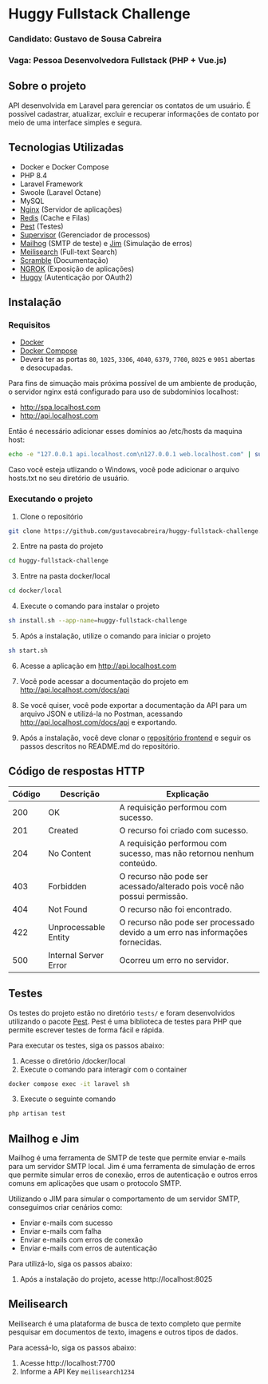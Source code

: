# Huggy Fullstack Challenge

### Candidato: Gustavo de Sousa Cabreira
### Vaga: Pessoa Desenvolvedora Fullstack (PHP + Vue.js)

## Sobre o projeto

API desenvolvida em Laravel para gerenciar os contatos de um usuário. É possível cadastrar, atualizar, excluir e recuperar informações de contato por meio de uma interface simples e segura.

## Tecnologias Utilizadas

- Docker e Docker Compose
- PHP 8.4
- Laravel Framework
- Swoole (Laravel Octane)
- MySQL
- [Nginx](https://www.nginx.com/) (Servidor de aplicações)
- [Redis](https://redis.io/) (Cache e Filas)
- [Pest](https://pestphp.com/) (Testes)
- [Supervisor](https://github.com/ochinchina/supervisord) (Gerenciador de processos)
- [Mailhog](https://github.com/mailhog/MailHog) (SMTP de teste) e [Jim](https://github.com/mailhog/MailHog/blob/master/docs/JIM.md) (Simulação de erros)
- [Meilisearch](https://www.meilisearch.com/) (Full-text Search)
- [Scramble](https://scramble.dedoc.co/) (Documentação)
- [NGROK](https://ngrok.com/) (Exposição de aplicações)
- [Huggy](https://www.huggy.io/pt-br) (Autenticação por OAuth2)

## Instalação

### Requisitos

- [Docker](https://docs.docker.com/engine/install/)
- [Docker Compose](https://docs.docker.com/compose/install/)
- Deverá ter as portas `80`, `1025`, `3306`, `4040`, `6379`, `7700`, `8025` e `9051` abertas e desocupadas.

Para fins de simuação mais próxima possível de um ambiente de produção, o servidor nginx está configurado para uso de subdomínios localhost:

- http://spa.localhost.com
- http://api.localhost.com

Então é necessário adicionar esses domínios ao /etc/hosts da maquina host:

```bash
echo -e "127.0.0.1 api.localhost.com\n127.0.0.1 web.localhost.com" | sudo tee -a /etc/hosts
```

Caso você esteja utlizando o Windows, você pode adicionar o arquivo hosts.txt no seu diretório de usuário.

### Executando o projeto

1. Clone o repositório

```bash
git clone https://github.com/gustavocabreira/huggy-fullstack-challenge.git
```

2. Entre na pasta do projeto

```bash
cd huggy-fullstack-challenge
```

3. Entre na pasta docker/local

```bash
cd docker/local
```

4. Execute o comando para instalar o projeto

```bash
sh install.sh --app-name=huggy-fullstack-challenge
```

5. Após a instalação, utilize o comando para iniciar o projeto

```bash
sh start.sh
```

6. Acesse a aplicação em http://api.localhost.com

7. Você pode acessar a documentação do projeto em http://api.localhost.com/docs/api

8. Se você quiser, você pode exportar a documentação da API para um arquivo JSON e utilizá-la no Postman, acessando http://api.localhost.com/docs/api e exportando.

9. Após a instalação, você deve clonar o [repositório frontend](https://github.com/gustavocabreira/huggy-fullstack-challenge-spa) e seguir os passos descritos no README.md do repositório.

## Código de respostas HTTP

| Código | Descrição             | Explicação                                                                     | 
|--------|-----------------------|--------------------------------------------------------------------------------|
| 200    | OK                    | A requisição performou com sucesso.                                            |
| 201    | Created               | O recurso foi criado com sucesso.                                              |
| 204    | No Content            | A requisição performou com sucesso, mas não retornou nenhum conteúdo.          |
| 403    | Forbidden             | O recurso não pode ser acessado/alterado pois você não possui permissão.       |
| 404    | Not Found             | O recurso não foi encontrado.                                                  |
| 422    | Unprocessable Entity  | O recurso não pode ser processado devido a um erro nas informações fornecidas. |
| 500    | Internal Server Error | Ocorreu um erro no servidor.                                                   |

## Testes

Os testes do projeto estão no diretório `tests/` e foram desenvolvidos utilizando o pacote [Pest](https://pestphp.com/docs/installation).
Pest é uma biblioteca de testes para PHP que permite escrever testes de forma fácil e rápida.

Para executar os testes, siga os passos abaixo:

1. Acesse o diretório /docker/local
2. Execute o comando para interagir com o container

```bash
docker compose exec -it laravel sh
```

3. Execute o seguinte comando

```bash
php artisan test
```

## Mailhog e Jim

Mailhog é uma ferramenta de SMTP de teste que permite enviar e-mails para um servidor SMTP local.
Jim é uma ferramenta de simulação de erros que permite simular erros de conexão, erros de autenticação e outros erros comuns em aplicações que usam o protocolo SMTP.

Utilizando o JIM para simular o comportamento de um servidor SMTP, conseguimos criar cenários como:
- Enviar e-mails com sucesso
- Enviar e-mails com falha
- Enviar e-mails com erros de conexão
- Enviar e-mails com erros de autenticação

Para utilizá-lo, siga os passos abaixo:

1. Após a instalação do projeto, acesse http://localhost:8025

## Meilisearch

Meilisearch é uma plataforma de busca de texto completo que permite pesquisar em documentos de texto, imagens e outros tipos de dados.

Para acessá-lo, siga os passos abaixo:

1. Acesse http://localhost:7700
2. Informe a API Key `meilisearch1234`
